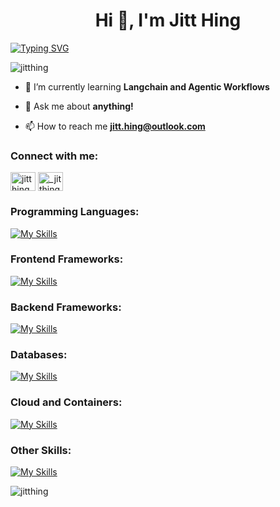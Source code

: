 <h1 align="center">Hi 👋, I'm Jitt Hing</h1>

[![Typing SVG](https://readme-typing-svg.demolab.com?font=Fira+Code&pause=1000&width=435&lines=Aspiring+Software+Engineer;SMU+IS+%26+AI)](https://git.io/typing-svg)

<p align="left"> <img src="https://komarev.com/ghpvc/?username=jitthing&label=Profile%20views&color=0e75b6&style=flat" alt="jitthing" /> </p>

- 🌱 I’m currently learning **Langchain and Agentic Workflows**

- 💬 Ask me about **anything!**

- 📫 How to reach me **jitt.hing@outlook.com**

<h3 align="left">Connect with me:</h3>
<p align="left">
<a href="https://linkedin.com/in/jitthing" target="blank"><img align="center" src="https://raw.githubusercontent.com/rahuldkjain/github-profile-readme-generator/master/src/images/icons/Social/linked-in-alt.svg" alt="jitthing" height="30" width="40" /></a>
<a href="https://instagram.com/_jitthing" target="blank"><img align="center" src="https://raw.githubusercontent.com/rahuldkjain/github-profile-readme-generator/master/src/images/icons/Social/instagram.svg" alt="_jitthing" height="30" width="40" /></a>
</p>

<h3 align="left">Programming Languages:</h3>

[![My Skills](https://skillicons.dev/icons?i=js,ts,py,go,java,php,bash)](https://skillicons.dev)
<!-- [![My Skills](https://skillicons.dev/icons?i=js,ts,py,go,java,php,bash)](https://skillicons.dev) -->

<h3 align="left">Frontend Frameworks:</h3>

[![My Skills](https://skillicons.dev/icons?i=react,vue,nextjs,bootstrap,tailwind)](https://skillicons.dev)

<h3 align="left">Backend Frameworks:</h3>

[![My Skills](https://skillicons.dev/icons?i=flask,fastapi,express,spring,nodejs)](https://skillicons.dev)

<h3 align="left">Databases:</h3>

[![My Skills](https://skillicons.dev/icons?i=mysql,postgres,mongodb,supabase,firebase)](https://skillicons.dev)

<h3 align="left">Cloud and Containers:</h3>

[![My Skills](https://skillicons.dev/icons?i=aws,azure,docker,kubernetes)](https://skillicons.dev)

<h3 align="left">Other Skills:</h3>

[![My Skills](https://skillicons.dev/icons?i=git,rabbitmq,figma)](https://skillicons.dev)


<p><img align="center" src="https://github-readme-stats.vercel.app/api/top-langs?username=jitthing&show_icons=true&locale=en&layout=compact" alt="jitthing" /></p>
